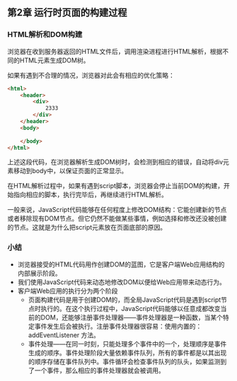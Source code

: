 ## 第2章	运行时页面的构建过程

### HTML解析和DOM构建

浏览器在收到服务器返回的HTML文件后，调用渲染进程进行HTML解析，根据不同的HTML元素生成DOM树。

如果有遇到不合理的情况，浏览器对此会有相应的优化策略：

```html
<html>
    <header>
	    <div>
    		2333    
        </div>
    </header>
    <body>
        
    </body>
</html>
```

上述这段代码，在浏览器解析生成DOM树时，会检测到相应的错误，自动将div元素移动到body中，以保证页面的正常显示。

在HTML解析过程中，如果有遇到script脚本，浏览器会停止当前DOM的构建，开始指向相应的脚本，执行完毕后，再继续进行HTML解析。

一般来说，JavaScript代码能够在任何程度上修改DOM结构：它能创建新的节点或者移除现有DOM节点。但它仍然不能做某些事情，例如选择和修改还没被创建的节点。这就是为什么把script元素放在页面底部的原因。

### 小结

- 浏览器接受的HTML代码用作创建DOM的蓝图，它是客户端Web应用结构的内部展示阶段。
- 我们使用JavaScript代码来动态地修改DOM以便给Web应用带来动态行为。
- 客户端Web应用的执行分为两个阶段
  - 页面构建代码是用于创建DOM的，而全局JavaScript代码是遇到script节点时执行的。在这个执行过程中，JavaScript代码能够以任意成都改变当前的DOM，还能够注册事件处理器——事件处理器是一种函数，当某个特定事件发生后会被执行。注册事件处理器很容易：使用内置的：addEventListener 方法。
  - 事件处理——在同一时刻，只能处理多个事件中的一个，处理顺序是事件生成的顺序。事件处理阶段大量依赖事件队列，所有的事件都是以其出现的顺序存储在事件队列中。事件循环会检查事件队列的队头，如果监测到了一个事件，那么相应的事件处理器就会被调用。





